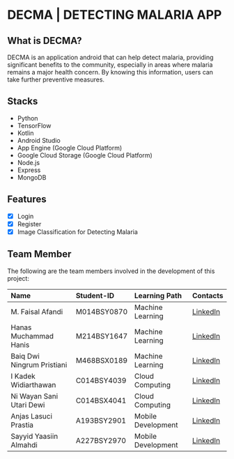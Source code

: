# DECMA | DETECTING MALARIA APP

## What is DECMA?

DECMA is an application android that can help  detect malaria, providing significant benefits to the community, especially in areas where malaria remains a major health concern. By knowing this information, users can take further preventive measures.

## Stacks

- Python
- TensorFlow
- Kotlin
- Android Studio
- App Engine (Google Cloud Platform)
- Google Cloud Storage (Google Cloud Platform)
- Node.js
- Express
- MongoDB

## Features

- [x] Login
- [x] Register
- [x] Image Classification for Detecting Malaria

## Team Member

The following are the team members involved in the development of this project:

| Name                                    | Student-ID  | Learning Path      | Contacts                                                                                                                  |
| :-------------------------------------- | :---------- | :----------------- | :------------------------------------------------------------------------------------------------------------------------ |
| M. Faisal Afandi                        | M014BSY0870 | Machine Learning   | [LinkedIn](https://www.linkedin.com/in/mfaisalafandi/)                                                                       |
| Hanas Muchammad Hanis                   | M214BSY1647 | Machine Learning   | [LinkedIn](https://www.linkedin.com/in//)                                            |
| Baiq Dwi Ningrum Pristiani              | M468BSX0189 | Machine Learning   | [LinkedIn](https://www.linkedin.com/in//)                                                            |
| I Kadek Widiarthawan                    | C014BSY4039 | Cloud Computing    | [LinkedIn](https://www.linkedin.com/in//)                                                            |
| Ni Wayan Sani Utari Dewi                | C014BSX4041 | Cloud Computing    | [LinkedIn](https://www.linkedin.com/in//)                                                                       |
| Anjas Lasuci Prastia                    | A193BSY2901 | Mobile Development | [LinkedIn](https://www.linkedin.com/in//)                                                                          |
| Sayyid Yaasiin Almahdi                  | A227BSY2970 | Mobile Development | [LinkedIn](https://www.linkedin.com/in//)                                                           |
